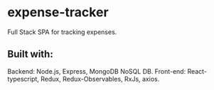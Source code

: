 # expense-tracker

Full Stack SPA for tracking expenses.

## Built with:

Backend: Node.js, Express, MongoDB NoSQL DB.
Front-end: React-typescript, Redux, Redux-Observables, RxJs, axios.
